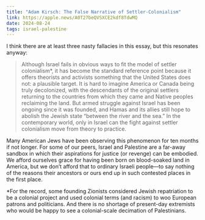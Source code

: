 ```yaml
---
title: "Adam Kirsch: The False Narrative of Settler-Colonialism"
link: https://apple.news/A0T27beQVSXCE2kdf8TdwMQ
date: 2024-08-24
tags: israel-palestine
---
```


I think there are at least three nasty fallacies in this essay, but this resonates anyway:

> Although Israel fails in obvious ways to fit the model of settler colonialism\*, it has become the standard reference point because it offers theorists and activists something that the United States does not: a plausible target. It is hard to imagine America or Canada being truly decolonized, with the descendants of the original settlers returning to the countries from which they came and Native peoples reclaiming the land. But armed struggle against Israel has been ongoing since it was founded, and Hamas and its allies still hope to abolish the Jewish state “between the river and the sea.” In the contemporary world, only in Israel can the fight against settler colonialism move from theory to practice.

Many American Jews have been observing this phenomenon for ten months if not longer. For some of our peers, Israel and Palestine are a far-away sandbox in which their aspirations for justice (or revenge) can be embodied. We afford ourselves grace for having been born on blood-soaked land in America, but we don’t afford that to ordinary Israeli people—to say nothing of the reasons their ancestors or ours end up in such contested places in the first place.

\*For the record, some founding Zionists considered Jewish repatriation to be a colonial project and used colonial terms (and racism) to woo European patrons and politicians. And there is no shortage of present-day extremists who would be happy to see a colonial-scale decimation of Palestinians.
